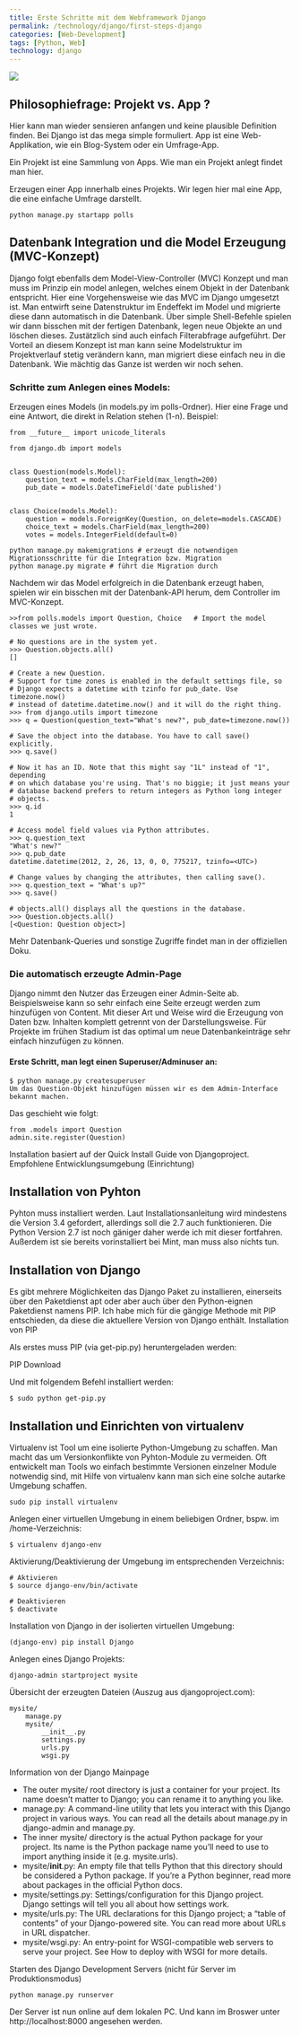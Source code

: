 ```yaml
---
title: Erste Schritte mit dem Webframework Django
permalink: /technology/django/first-steps-django
categories: [Web-Development]
tags: [Python, Web]
technology: django
---
```


![](/assets/images/django-image.png)

## Philosophiefrage: Projekt vs. App ?

Hier kann man wieder sensieren anfangen und keine plausible Definition finden. Bei Django ist das mega simple formuliert. App ist eine Web-Applikation, wie ein Blog-System oder ein Umfrage-App.

Ein Projekt ist eine Sammlung von Apps. Wie man ein Projekt anlegt findet man hier.

Erzeugen einer App innerhalb eines Projekts. Wir legen hier mal eine App, die eine einfache Umfrage darstellt.

	python manage.py startapp polls

## Datenbank Integration und die Model Erzeugung (MVC-Konzept)
Django folgt ebenfalls dem Model-View-Controller (MVC) Konzept und man muss im Prinzip ein model anlegen, welches einem 
Objekt in der Datenbank entspricht.  Hier eine Vorgehensweise wie das MVC im Django umgesetzt ist. Man entwirft seine 
Datenstruktur im Endeffekt im Model und migrierte diese dann automatisch in die Datenbank. Über simple Shell-Befehle 
spielen wir dann bisschen mit der fertigen Datenbank, legen neue Objekte an und löschen dieses. Zustätzlich sind auch 
einfach Filterabfrage aufgeführt. Der Vorteil an diesem Konzept ist man kann seine Modelstruktur im Projektverlauf 
stetig verändern kann, man migriert diese einfach neu in die Datenbank. Wie mächtig das Ganze ist werden wir noch sehen.

### Schritte zum Anlegen eines Models:

Erzeugen eines Models (in models.py im polls-Ordner). Hier eine Frage und eine Antwort, die direkt in Relation stehen (1-n).
Beispiel:

	from __future__ import unicode_literals

	from django.db import models


	class Question(models.Model):
	    question_text = models.CharField(max_length=200)
	    pub_date = models.DateTimeField('date published')


	class Choice(models.Model):
	    question = models.ForeignKey(Question, on_delete=models.CASCADE)
	    choice_text = models.CharField(max_length=200)
	    votes = models.IntegerField(default=0)
	
	python manage.py makemigrations # erzeugt die notwendigen Migrationsschritte für die Integration bzw. Migration
	python manage.py migrate # führt die Migration durch

Nachdem wir das Model erfolgreich in die Datenbank erzeugt haben, spielen wir ein bisschen mit der Datenbank-API herum, dem Controller im MVC-Konzept.


	>>from polls.models import Question, Choice   # Import the model classes we just wrote.

	# No questions are in the system yet.
	>>> Question.objects.all()
	[]

	# Create a new Question.
	# Support for time zones is enabled in the default settings file, so
	# Django expects a datetime with tzinfo for pub_date. Use timezone.now()
	# instead of datetime.datetime.now() and it will do the right thing.
	>>> from django.utils import timezone
	>>> q = Question(question_text="What's new?", pub_date=timezone.now())

	# Save the object into the database. You have to call save() explicitly.
	>>> q.save()

	# Now it has an ID. Note that this might say "1L" instead of "1", depending
	# on which database you're using. That's no biggie; it just means your
	# database backend prefers to return integers as Python long integer
	# objects.
	>>> q.id
	1

	# Access model field values via Python attributes.
	>>> q.question_text
	"What's new?"
	>>> q.pub_date
	datetime.datetime(2012, 2, 26, 13, 0, 0, 775217, tzinfo=<UTC>)

	# Change values by changing the attributes, then calling save().
	>>> q.question_text = "What's up?"
	>>> q.save()

	# objects.all() displays all the questions in the database.
	>>> Question.objects.all()
	[<Question: Question object>]

Mehr Datenbank-Queries und sonstige Zugriffe findet man in der offiziellen Doku.

### Die automatisch erzeugte Admin-Page
 
Django nimmt den Nutzer das Erzeugen einer Admin-Seite ab. Beispielsweise kann so sehr einfach eine Seite erzeugt werden zum hinzufügen von Content. Mit dieser Art und Weise wird die Erzeugung von Daten bzw. Inhalten komplett getrennt von der Darstellungsweise. Für Projekte im frühen Stadium ist das optimal um neue Datenbankeinträge sehr einfach hinzufügen zu können.

#### Erste Schritt, man legt einen Superuser/Adminuser an:

	$ python manage.py createsuperuser
	Um das Question-Objekt hinzufügen müssen wir es dem Admin-Interface bekannt machen.   


Das geschieht wie folgt:

	from .models import Question
	admin.site.register(Question)
	
	
Installation basiert auf der Quick Install Guide von Djangoproject. Empfohlene Entwicklungsumgebung (Einrichtung)
## Installation von Pyhton

Pyhton muss installiert werden. Laut Installationsanleitung wird mindestens die Version 3.4 gefordert, allerdings soll die 2.7 auch funktionieren. Die Python Version 2.7 ist noch gäniger daher werde ich mit dieser fortfahren. Außerdem ist sie bereits vorinstalliert bei Mint, man muss also nichts tun.

## Installation von Django

Es gibt mehrere Möglichkeiten das Django Paket zu installieren, einerseits über den Paketdienst apt oder aber auch über den Python-eignen Paketdienst namens PIP. Ich habe mich für die gängige Methode mit PIP entschieden, da diese die aktuellere Version von Django enthält.
Installation von PIP

Als erstes muss PIP (via get-pip.py) heruntergeladen werden:

PIP Download

Und mit folgendem Befehl installiert werden:

	$ sudo python get-pip.py

## Installation und Einrichten von virtualenv

Virtualenv ist Tool um eine isolierte Python-Umgebung zu schaffen. Man macht das um Versionkonflikte von Pyhton-Module zu vermeiden. Oft entwickelt man Tools wo einfach bestimmte Versionen einzelner Module notwendig sind, mit Hilfe von virtualenv kann man sich eine solche autarke Umgebung schaffen.

	sudo pip install virtualenv

Anlegen einer virtuellen Umgebung in einem beliebigen Ordner, bspw. im  /home-Verzeichnis:

	$ virtualenv django-env

Aktivierung/Deaktivierung der Umgebung im entsprechenden Verzeichnis:

	# Aktivieren
	$ source django-env/bin/activate

	# Deaktivieren
	$ deactivate

Installation von Django in der isolierten virtuellen Umgebung:

	(django-env) pip install Django

Anlegen eines Django Projekts:
 

	django-admin startproject mysite

Übersicht der erzeugten Dateien (Auszug aus djangoproject.com):

	mysite/
	    manage.py
	    mysite/
	        __init__.py
	        settings.py
	        urls.py
	        wsgi.py

Information von der Django Mainpage

* The outer mysite/ root directory is just a container for your project. Its name doesn’t matter to Django; you can rename it to anything you like.
* manage.py: A command-line utility that lets you interact with this Django project in various ways. You can read all the details about manage.py in django-admin and manage.py.
* The inner mysite/ directory is the actual Python package for your project. Its name is the Python package name you’ll need to use to import anything inside it (e.g. mysite.urls).
* mysite/__init__.py: An empty file that tells Python that this directory should be considered a Python package. If you’re a Python beginner, read more about packages in the official Python docs.
* mysite/settings.py: Settings/configuration for this Django project. Django settings will tell you all about how settings work.
* mysite/urls.py: The URL declarations for this Django project; a “table of contents” of your Django-powered site. You can read more about URLs in URL dispatcher.
* mysite/wsgi.py: An entry-point for WSGI-compatible web servers to serve your project. See How to deploy with WSGI for more details.

Starten des Django Development Servers (nicht für Server im Produktionsmodus)

	python manage.py runserver

Der Server ist nun online auf dem lokalen PC. Und kann im Broswer unter http://localhost:8000 angesehen werden.